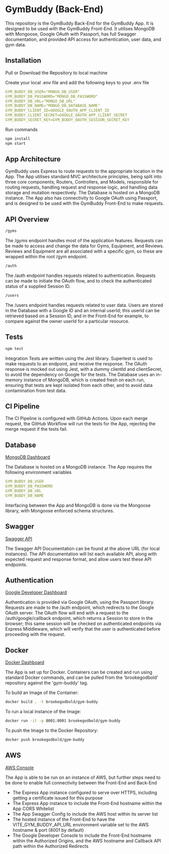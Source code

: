 # GymBuddy (Back-End)

This repository is the GymBuddy Back-End for the GymBuddy App. It is designed to be used with the GymBuddy Front-End. It utilises MongoDB with Mongoose, Google OAuth with Passport, has full Swagger documentation, and provided API access for authentication, user data, and gym data.

## Installation

Pull or Download the Repository to local machine

Create your local .env file and add the following keys to your .env file

```yaml
GYM_BUDDY_DB_USER="MONGO_DB_USER"
GYM_BUDDY_DB_PASSWORD="MONGO_DB_PASSWORD"
GYM_BUDDY_DB_URL="MONGO_DB_URL"
GYM_BUDDY_DB_NAME="MONGO_DB_DATABASE_NAME"
GYM_BUDDY_CLIENT_ID=GOOGLE_OAUTH_APP_CLIENT_ID
GYM_BUDDY_CLIENT_SECRET=GOOGLE_OAUTH_APP_CLIENT_SECRET
GYM_BUDDY_SECRET_KEY=GYM_BUDDY_OAUTH_SESSION_SECRET_KEY
```

Run commands

```bash
npm install
npm start
```

## App Architecture

GymBuddy uses Express to route requests to the appropriate location in the App. The App utilises standard MVC architecture principles, being split into three core components; Routers, Controllers, and Models, responsible for routing requests, handling request and response logic, and handling data storage and mutation respectively. The Database is hosted on a MongoDB instance. The App also has connectivity to Google OAuth using Passport, and is designed to be used with the GymBuddy Front-End to make requests.

## API Overview

```bash
/gyms
```

The /gyms endpoint handles most of the application features. Requests can be made to access and change the data for Gyms, Equipment, and Reviews. Reviews and Equipment are all associated with a specific gym, so these are wrapped within the root /gym endpoint.

```bash
/auth
```

The /auth endpoint handles requests related to authentication. Requests can be made to initiate the OAuth flow, and to check the authenticated status of a supplied Session ID.

```bash
/users
```

The /users endpoint handles requests related to user data. Users are stored in the Database with a Google ID and an internal userId; this userId can be retrieved based on a Session ID, and in the Front-End for example, to compare against the owner userId for a particular resource.

## Tests

```bash
npm test
```

Integration Tests are written using the Jest library. Supertest is used to make requests to an endpoint, and receive the response. The OAuth response is mocked out using Jest, with a dummy clientId and clientSecret, to avoid the dependency on Google for the tests. The Database uses an in-memory instance of MongoDB, which is created fresh on each run, ensuring that tests are kept isolated from each other, and to avoid data contamination from test data.

## CI Pipeline

The CI Pipeline is configured with GitHub Actions. Upon each merge request, the GitHub Workflow will run the tests for the App, rejecting the merge request if the tests fail.

## Database

[MongoDB Dashboard](https://cloud.mongodb.com/v2/)

The Database is hosted on a MongoDB instance. The App requires the following environment variables

```yaml
GYM_BUDDY_DB_USER
GYM_BUDDY_DB_PASSWORD
GYM_BUDDY_DB_URL
GYM_BUDDY_DB_NAME
```

Interfacing between the App and MongoDB is done via the Mongoose library, with Mongoose enforced schema structures.

## Swagger

[Swagger API](http://localhost:8001/api-docs/)

The Swagger API Documentation can be found at the above URL (for local instances). The API documentation will list each available API, along with expected request and response format, and allow users test these API endpoints.

## Authentication

[Google Developer Dashboard](https://console.cloud.google.com/apis/dashboard)

Authentication is provided via Google OAuth, using the Passport library. Requests are made to the /auth endpoint, which redirects to the Google OAuth server. The OAuth flow will end with a request to the /auth/google/callback endpoint, which returns a Session to store in the browser; this same session will be checked on authenticated endpoints via Express Middleware, which will verify that the user is authenticated before proceeding with the request.

## Docker

[Docker Dashboard](https://hub.docker.com/repositories/brookegodbold)

The App is set up for Docker. Containers can be created and run using standard Docker commands, and can be pulled from the 'brookegodbold' repository against the 'gym-buddy' tag.

To build an Image of the Container:

```bash
docker build . -t brookegodbold/gym-buddy
```

To run a local instance of the Image:

```bash
docker run -it -p 8001:8001 brookegodbold/gym-buddy
```

To push the Image to the Docker Repository:

```bash
docker push brookegodbold/gym-buddy
```

## AWS

[AWS Console](https://eu-west-2.console.aws.amazon.com/console/)

The App is able to be run on an instance of AWS, but further steps need to be done to enable full connectivity between the Front-End and Back-End

- The Express App instance configured to serve over HTTPS, including getting a certificate issued for this purpose
- The Express App instance to include the Front-End hostname within the App CORS Whitelist
- The App Swagger Config to include the AWS host within its server list
- The hosted instance of the Front-End to have the VITE_GYM_BUDDY_API_URL environment variable set to the AWS hostname & port (8001 by default)
- The Google Developer Console to include the Front-End hostname within the Authorized Origins, and the AWS hostname and Callback API path within the Authorized Redirects
